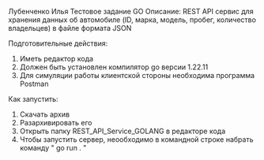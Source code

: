 Лубенченко Илья
Тестовое задание GO
Описание: REST API сервис для хранения данных об автомобиле (ID, марка, модель, пробег, количество владельцев) в файле формата JSON

Подготовительные действия:
1) Иметь редактор кода
2) Должен быть установлен компилятор go версии 1.22.11
3) Для симуляции работы клиентской стороны необходима программа Postman

Как запустить:
1) Скачать архив
2) Разархивировать его
3) Открыть папку REST_API_Service_GOLANG в редакторе кода
4) Чтобы запустить сервер, неообходимо в командной строке набрать команду " go run . " 
